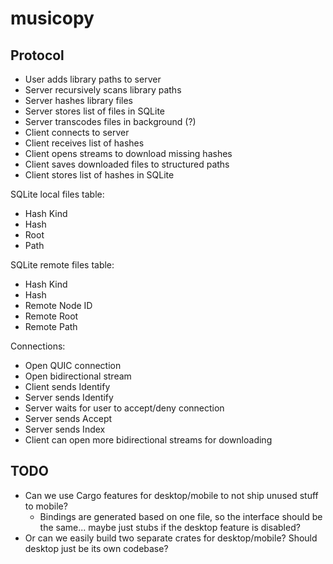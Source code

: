 # musicopy

## Protocol
- User adds library paths to server
- Server recursively scans library paths
- Server hashes library files
- Server stores list of files in SQLite
- Server transcodes files in background (?)
- Client connects to server
- Client receives list of hashes
- Client opens streams to download missing hashes
- Client saves downloaded files to structured paths
- Client stores list of hashes in SQLite

SQLite local files table:
- Hash Kind
- Hash
- Root
- Path

SQLite remote files table:
- Hash Kind
- Hash
- Remote Node ID
- Remote Root
- Remote Path

Connections:
- Open QUIC connection
- Open bidirectional stream
- Client sends Identify
- Server sends Identify
- Server waits for user to accept/deny connection
- Server sends Accept
- Server sends Index
- Client can open more bidirectional streams for downloading

## TODO
- Can we use Cargo features for desktop/mobile to not ship unused stuff to mobile?
    - Bindings are generated based on one file, so the interface should be the same... maybe just stubs if the desktop feature is disabled?
- Or can we easily build two separate crates for desktop/mobile? Should desktop just be its own codebase?
